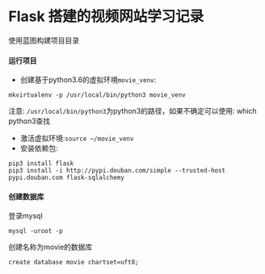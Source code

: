 # Flask 搭建的视频网站学习记录

使用蓝图构建项目目录

#### 运行项目
- 创建基于python3.6的虚拟环境`movie_venv`:
```
mkvirtualenv -p /usr/local/bin/python3 movie_venv
```
注意: `/usr/local/bin/python3`为python3的路径，如果不确定可以使用: which python3查找
- 激活虚拟环境:`source ~/movie_venv`
- 安装依赖包:
```
pip3 install flask
pip3 install -i http://pypi.douban.com/simple --trusted-host pypi.douban.com flask-sqlalchemy

```

#### 创建数据库
登录mysql
```
mysql -uroot -p
```
创建名称为movie的数据库
```
create database movie chartset=uft8;
```


